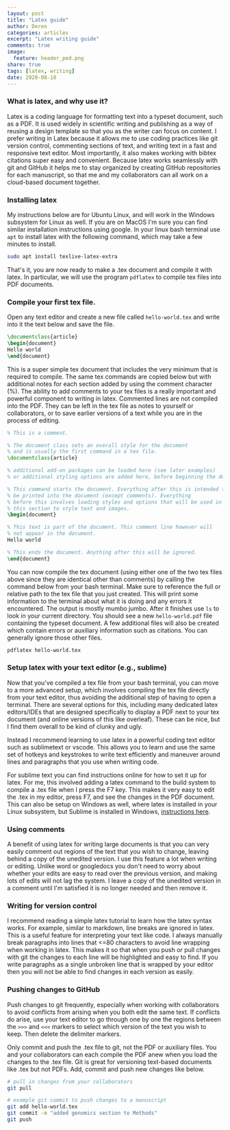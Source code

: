 ```yaml
---
layout: post
title: "Latex guide"
author: Deren
categories: articles
excerpt: "Latex writing guide"
comments: true
image:
  feature: header_ped.png
share: true
tags: [latex, writing]
date: 2020-08-18
---
```



### What is latex, and why use it?
Latex is a coding language for formatting text into a typeset document, such
as a PDF. It is used widely in scientific writing and publishing as a way of 
reusing a design template so that you as the writer can focus on content.
I prefer writing in Latex because it allows me to use coding practices like
git version control, commenting sections of text, and writing
text in a fast and responsive text editor. Most importantly, it also 
makes working with bibtex citations super easy and convenient. Because latex
works seamlessly with git and GitHub it helps me to stay organized by 
creating GitHub repositories for each manuscript, so that me
and my collaborators can all work on a cloud-based document together.


### Installing latex
My instructions below are for Ubuntu Linux, and will work in the Windows 
subsystem for Linux as well. If you are on MacOS I'm sure you can find 
similar installation instructions using google. In your linux bash terminal 
use `apt` to install latex with the following command, which may take a 
few minutes to install.

```bash
sudo apt install texlive-latex-extra
```

That's it, you are now ready to make a .tex document and compile it with 
latex. In particular, we will use the program `pdflatex` to compile tex
files into PDF documents.


### Compile your first tex file.
Open any text editor and create a new file called `hello-world.tex` and 
write into it the text below and save the file.

```latex
\documentclass{article}
\begin{document}
Hello world 
\end{document}
```

This is a super simple tex document that includes the very minimum that is
required to compile. The same tex commands are copied below but with additional
notes for each section added by using the comment character (%). The ability
to add comments to your tex files is a really important and powerful component
to writing in latex. Commented lines are not compiled into the PDF. They can
be left in the tex file as notes to yourself or collaborators, or to save 
earlier versions of a text while you are in the process of editing.

```latex
% This is a comment.

% The document class sets an overall style for the document 
% and is usually the first command in a tex file.
\documentclass{article}

% additional add-on packages can be loaded here (see later examples)
% or additional styling options are added here, before beginning the doc.

% This command starts the document. Everything after this is intended to 
% be printed into the document (except comments). Everything
% before this involves loading styles and options that will be used in 
% this section to style text and images.
\begin{document}

% This text is part of the document. This comment line however will 
% not appear in the document.
Hello world 

% This ends the document. Anything after this will be ignored.
\end{document}
```

You can now compile the tex document (using either one of the two tex files 
above since they are identical other than comments) by calling the command below 
from your bash terminal. Make sure to reference the full or relative path to
the tex file that you just created. This will print some information to the 
terminal about what it is doing and any errors it encountered. The output
is mostly mumbo jumbo. After it finishes use `ls` to look in your current 
directory. You should see a new `hello-world.pdf` file containing the typeset
document. A few additional files will also be created which contain errors
or auxiliary information such as citations. You can generally ignore those 
other files.

```bash
pdflatex hello-world.tex
```

### Setup latex with your text editor (e.g., sublime)
Now that you've compiled a tex file from your bash terminal, you can move
to a more advanced setup, which involves compiling the tex file directly 
from your text editor, thus avoiding the additional step of having to 
open a terminal. There are several options for this, including many 
dedicated latex editors/IDEs that are designed specifically to display 
a PDF next to your tex document (and online versions of this like overleaf). 
These can be nice, but I find them overall to be kind of clunky and ugly. 

Instead I recommend learning to use latex in a powerful coding text editor
such as sublimetext or vscode. This allows you to learn and use the same 
set of hotkeys and keystrokes to write text efficiently and maneuver around 
lines and paragraphs that you use when writing code.

For sublime text you can find instructions online for how to set it up for 
latex. For me, this involved adding a latex command to the build system to 
compile a .tex file when I press the F7 key. This makes it very easy to edit
the .tex in my editor, press F7, and see the changes in the PDF document.
This can also be setup on Windows as well, where latex is installed in 
your Linux subsystem, but Sublime is installed in Windows, 
[instructions here](https://guido.vonrudorff.de/2018/latex-on-windows-subsystem-for-linux-in-sublime-text/).


### Using comments 
A benefit of using latex for writing large documents is that you can very 
easily comment out regions of the text that you wish to change, leaving behind
a copy of the unedited version. I use this feature a lot when writing or 
editing. Unlike word or googledocs you don't need to worry about whether your
edits are easy to read over the previous version, and making lots of edits 
will not lag the system. I leave a copy of the unedited version in a comment
until I'm satisfied it is no longer needed and then remove it. 

### Writing for version control
I recommend reading a simple latex tutorial to learn how the latex 
syntax works. For example, similar to markdown, line breaks are ignored
in latex. This is a useful feature for interpreting your text like code.
I always manually break paragraphs into lines that <=80 characters to avoid
line wrapping when working in latex. This makes it so that when you push 
or pull changes with git the changes to each line will be highlighted and 
easy to find. If you write paragraphs as a single unbroken line that is 
wrapped by your editor then you will not be able to find changes in each 
version as easily. 

### Pushing changes to GitHub
Push changes to git frequently, especially when working with collaborators
to avoid conflicts from arising when you both edit the same text. If 
conflicts do arise, use your text editor to go through one by one the regions
between the `>>>` and `<<<` markers to select which version of the text 
you wish to keep. Then delete the delimiter markers. 

Only commit and push the .tex file to git, not the PDF or auxiliary 
files. You and your collaborators can each compile the PDF anew when
you load the changes to the .tex file. Git is great for versioning 
text-based documents like .tex but not PDFs. Add, commit and push
new changes like below. 

```bash
# pull in changes from your collaborators
git pull 

# example git commit to push changes to a manuscript
git add hello-world.tex
git commit -m "added genomics section to Methods"
git push
```